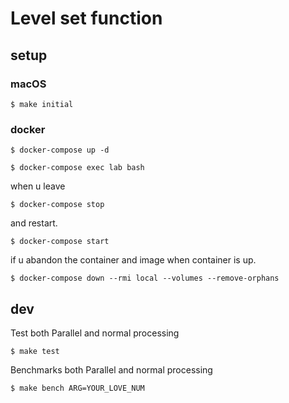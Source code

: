 # Level set function

## setup

### macOS

`$ make initial`

### docker

`$ docker-compose up -d`

`$ docker-compose exec lab bash`


when u leave

`$ docker-compose stop`

and restart.

`$ docker-compose start`


if u abandon the container and image when container is up.

`$ docker-compose down --rmi local --volumes --remove-orphans`


## dev


Test both Parallel and normal processing

`$ make test`

Benchmarks both Parallel and normal processing

`$ make bench ARG=YOUR_LOVE_NUM`

